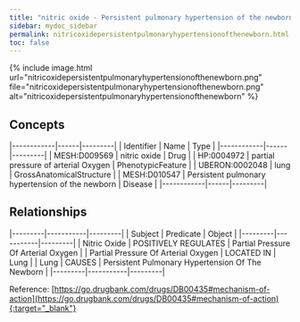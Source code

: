 ```yaml
---
title: "nitric oxide - Persistent pulmonary hypertension of the newborn"
sidebar: mydoc_sidebar
permalink: nitricoxidepersistentpulmonaryhypertensionofthenewborn.html
toc: false 
---
```


{% include image.html url="nitricoxidepersistentpulmonaryhypertensionofthenewborn.png" file="nitricoxidepersistentpulmonaryhypertensionofthenewborn.png" alt="nitricoxidepersistentpulmonaryhypertensionofthenewborn" %}

## Concepts

|------------|------|---------|
| Identifier | Name | Type    |
|------------|------|---------|
| MESH:D009569 | nitric oxide | Drug |
| HP:0004972 | partial pressure of arterial Oxygen | PhenotypicFeature |
| UBERON:0002048 | lung | GrossAnatomicalStructure |
| MESH:D010547 | Persistent pulmonary hypertension of the newborn | Disease |
|------------|------|---------|

## Relationships

|---------|-----------|---------|
| Subject | Predicate | Object  |
|---------|-----------|---------|
| Nitric Oxide | POSITIVELY REGULATES | Partial Pressure Of Arterial Oxygen |
| Partial Pressure Of Arterial Oxygen | LOCATED IN | Lung |
| Lung | CAUSES | Persistent Pulmonary Hypertension Of The Newborn |
|---------|-----------|---------|

Reference: [https://go.drugbank.com/drugs/DB00435#mechanism-of-action](https://go.drugbank.com/drugs/DB00435#mechanism-of-action){:target="_blank"}